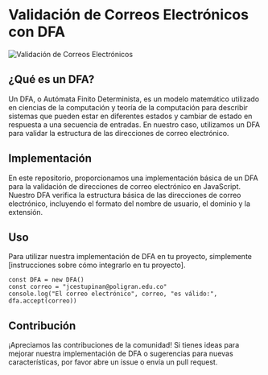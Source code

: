 # Validación de Correos Electrónicos con DFA

![Validación de Correos Electrónicos](https://www.poli.edu.co/sites/default/files/styles/institutional_hero/public/imagen-identidad-institucional-b.jpg?itok=hKMeqUPD)

## ¿Qué es un DFA?

Un DFA, o Autómata Finito Determinista, es un modelo matemático utilizado en ciencias de la computación y teoría de la computación para describir sistemas que pueden estar en diferentes estados y cambiar de estado en respuesta a una secuencia de entradas. En nuestro caso, utilizamos un DFA para validar la estructura de las direcciones de correo electrónico.

## Implementación

En este repositorio, proporcionamos una implementación básica de un DFA para la validación de direcciones de correo electrónico en JavaScript. Nuestro DFA verifica la estructura básica de las direcciones de correo electrónico, incluyendo el formato del nombre de usuario, el dominio y la extensión.

## Uso

Para utilizar nuestra implementación de DFA en tu proyecto, simplemente [instrucciones sobre cómo integrarlo en tu proyecto].

```
const DFA = new DFA()
const correo = "jcestupinan@poligran.edu.co"
console.log("El correo electrónico", correo, "es válido:", dfa.accept(correo))
```

## Contribución

¡Apreciamos las contribuciones de la comunidad! Si tienes ideas para mejorar nuestra implementación de DFA o sugerencias para nuevas características, por favor abre un issue o envía un pull request.
